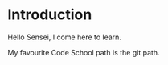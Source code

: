 # Introduction

Hello Sensei, I come here to learn.

My favourite Code School path is the git path.
